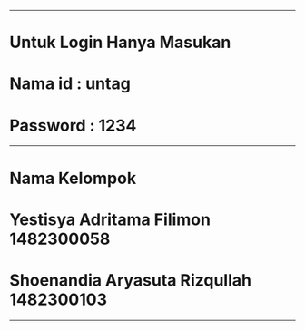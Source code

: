 -------------------------------------------------------------------
# Untuk Login Hanya Masukan
# Nama id  : untag
# Password : 1234
-------------------------------------------------------------------
# Nama Kelompok
# Yestisya Adritama Filimon		1482300058
# Shoenandia Aryasuta Rizqullah 	1482300103
-------------------------------------------------------------------
